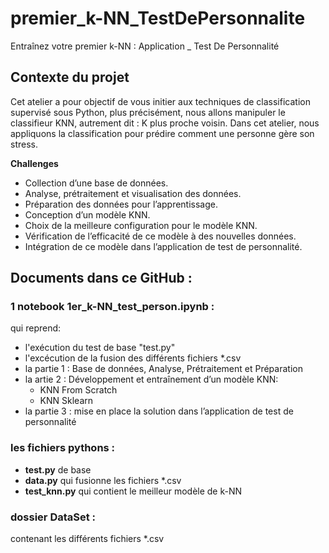 # premier_k-NN_TestDePersonnalite
Entraînez votre premier k-NN : Application _ Test De Personnalité

## Contexte du projet
Cet atelier a pour objectif de vous initier aux techniques de classification supervisé sous Python, plus précisément, nous allons manipuler le classifieur KNN, autrement dit : K plus proche voisin.
Dans cet atelier, nous appliquons la classification pour prédire comment une personne gère son stress.

**Challenges**
- Collection d’une base de données.
- Analyse, prétraitement et visualisation des données.
- Préparation des données pour l’apprentissage.
- Conception d’un modèle KNN.
- Choix de la meilleure configuration pour le modèle KNN.
- Vérification de l’efficacité de ce modèle à des nouvelles données.
- Intégration de ce modèle dans l’application de test de personnalité.


## Documents dans ce GitHub :
### 1 notebook 1er_k-NN_test_person.ipynb :
qui reprend:
- l'exécution du test de base "test.py"
- l'excécution de la fusion des différents fichiers *.csv
- la partie 1 : Base de données, Analyse, Prétraitement et Préparation
- la artie 2 : Développement et entraînement d’un modèle KNN:
    - KNN From Scratch
    - KNN Sklearn
- la partie 3 : mise en place la solution dans l’application de test de personnalité

### les fichiers pythons :
- **test.py** de base
- **data.py** qui fusionne les fichiers *.csv
- **test_knn.py** qui contient le meilleur modèle de k-NN

### dossier DataSet :
contenant les différents fichiers *.csv


